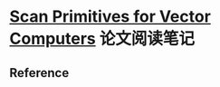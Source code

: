 # [Scan Primitives for Vector Computers](https://dl.acm.org/citation.cfm?id=110597) 论文阅读笔记



## Reference
